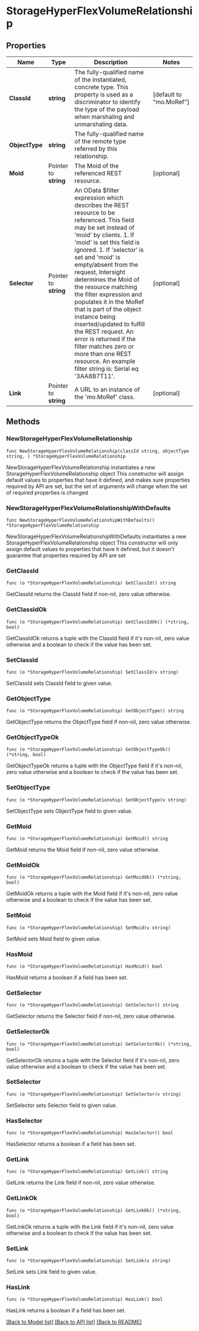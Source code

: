 # StorageHyperFlexVolumeRelationship

## Properties

Name | Type | Description | Notes
------------ | ------------- | ------------- | -------------
**ClassId** | **string** | The fully-qualified name of the instantiated, concrete type. This property is used as a discriminator to identify the type of the payload when marshaling and unmarshaling data. | [default to "mo.MoRef"]
**ObjectType** | **string** | The fully-qualified name of the remote type referred by this relationship. | 
**Moid** | Pointer to **string** | The Moid of the referenced REST resource. | [optional] 
**Selector** | Pointer to **string** | An OData $filter expression which describes the REST resource to be referenced. This field may be set instead of &#39;moid&#39; by clients. 1. If &#39;moid&#39; is set this field is ignored. 1. If &#39;selector&#39; is set and &#39;moid&#39; is empty/absent from the request, Intersight determines the Moid of the resource matching the filter expression and populates it in the MoRef that is part of the object instance being inserted/updated to fulfill the REST request. An error is returned if the filter matches zero or more than one REST resource. An example filter string is: Serial eq &#39;3AA8B7T11&#39;. | [optional] 
**Link** | Pointer to **string** | A URL to an instance of the &#39;mo.MoRef&#39; class. | [optional] 

## Methods

### NewStorageHyperFlexVolumeRelationship

`func NewStorageHyperFlexVolumeRelationship(classId string, objectType string, ) *StorageHyperFlexVolumeRelationship`

NewStorageHyperFlexVolumeRelationship instantiates a new StorageHyperFlexVolumeRelationship object
This constructor will assign default values to properties that have it defined,
and makes sure properties required by API are set, but the set of arguments
will change when the set of required properties is changed

### NewStorageHyperFlexVolumeRelationshipWithDefaults

`func NewStorageHyperFlexVolumeRelationshipWithDefaults() *StorageHyperFlexVolumeRelationship`

NewStorageHyperFlexVolumeRelationshipWithDefaults instantiates a new StorageHyperFlexVolumeRelationship object
This constructor will only assign default values to properties that have it defined,
but it doesn't guarantee that properties required by API are set

### GetClassId

`func (o *StorageHyperFlexVolumeRelationship) GetClassId() string`

GetClassId returns the ClassId field if non-nil, zero value otherwise.

### GetClassIdOk

`func (o *StorageHyperFlexVolumeRelationship) GetClassIdOk() (*string, bool)`

GetClassIdOk returns a tuple with the ClassId field if it's non-nil, zero value otherwise
and a boolean to check if the value has been set.

### SetClassId

`func (o *StorageHyperFlexVolumeRelationship) SetClassId(v string)`

SetClassId sets ClassId field to given value.


### GetObjectType

`func (o *StorageHyperFlexVolumeRelationship) GetObjectType() string`

GetObjectType returns the ObjectType field if non-nil, zero value otherwise.

### GetObjectTypeOk

`func (o *StorageHyperFlexVolumeRelationship) GetObjectTypeOk() (*string, bool)`

GetObjectTypeOk returns a tuple with the ObjectType field if it's non-nil, zero value otherwise
and a boolean to check if the value has been set.

### SetObjectType

`func (o *StorageHyperFlexVolumeRelationship) SetObjectType(v string)`

SetObjectType sets ObjectType field to given value.


### GetMoid

`func (o *StorageHyperFlexVolumeRelationship) GetMoid() string`

GetMoid returns the Moid field if non-nil, zero value otherwise.

### GetMoidOk

`func (o *StorageHyperFlexVolumeRelationship) GetMoidOk() (*string, bool)`

GetMoidOk returns a tuple with the Moid field if it's non-nil, zero value otherwise
and a boolean to check if the value has been set.

### SetMoid

`func (o *StorageHyperFlexVolumeRelationship) SetMoid(v string)`

SetMoid sets Moid field to given value.

### HasMoid

`func (o *StorageHyperFlexVolumeRelationship) HasMoid() bool`

HasMoid returns a boolean if a field has been set.

### GetSelector

`func (o *StorageHyperFlexVolumeRelationship) GetSelector() string`

GetSelector returns the Selector field if non-nil, zero value otherwise.

### GetSelectorOk

`func (o *StorageHyperFlexVolumeRelationship) GetSelectorOk() (*string, bool)`

GetSelectorOk returns a tuple with the Selector field if it's non-nil, zero value otherwise
and a boolean to check if the value has been set.

### SetSelector

`func (o *StorageHyperFlexVolumeRelationship) SetSelector(v string)`

SetSelector sets Selector field to given value.

### HasSelector

`func (o *StorageHyperFlexVolumeRelationship) HasSelector() bool`

HasSelector returns a boolean if a field has been set.

### GetLink

`func (o *StorageHyperFlexVolumeRelationship) GetLink() string`

GetLink returns the Link field if non-nil, zero value otherwise.

### GetLinkOk

`func (o *StorageHyperFlexVolumeRelationship) GetLinkOk() (*string, bool)`

GetLinkOk returns a tuple with the Link field if it's non-nil, zero value otherwise
and a boolean to check if the value has been set.

### SetLink

`func (o *StorageHyperFlexVolumeRelationship) SetLink(v string)`

SetLink sets Link field to given value.

### HasLink

`func (o *StorageHyperFlexVolumeRelationship) HasLink() bool`

HasLink returns a boolean if a field has been set.


[[Back to Model list]](../README.md#documentation-for-models) [[Back to API list]](../README.md#documentation-for-api-endpoints) [[Back to README]](../README.md)



